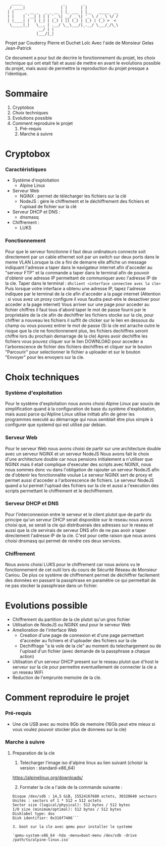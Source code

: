 ```
   _____                  _        _               
  / ____|                | |      | |              
 | |     _ __ _   _ _ __ | |_ ___ | |__   _____  __
 | |    | '__| | | | '_ \| __/ _ \| '_ \ / _ \ \/ /
 | |____| |  | |_| | |_) | || (_) | |_) | (_) >  < 
  \_____|_|   \__, | .__/ \__\___/|_.__/ \___/_/\_\
               __/ | |                             
              |___/|_|                             
```
Projet par Coudercy Pierre et Duchet Loïc
Avec l'aide de Monsieur Gelas Jean-Patrick

Ce document a pour but de decrire le fonctionnement du projet, les choix technique qui ont etait fait et aussi de mettre en avant le evolutions possible du projet, mais aussi de permettre la reproduction du projet presque a l'identique.

# Sommaire

   1. Cryptobox
   2. Choix techniques
   3. Evolutions possible
   4. Comment reproduire le projet
      1. Pré-requis
      2. Marche à suivre
      
# Cryptobox
### Caractéristiques

- Système d'exploitation
  - Alpine Linux 
- Serveur Web
  - NGINX : permet de télécharger les fichiers sur la clé
  - NodeJS : gère le chiffrement et le déchiffrement des fichiers et l'upload de fichier sur la clé
- Serveur DHCP et DNS :
  - dnsmasq
- Chiffrement :
  - LUKS

### Fonctionnement

Pour que le serveur fonctionne il faut deux ordinateurs connecte soit directement par un cable ethernet soit par un switch sur deux ports dans le meme VLAN
Lorsque la cle a fini de demarre elle affiche un message indiquant l'adresse a taper dans le navigateur internet afin d'acceder au "serveur FTP" et la commande
a taper dans le terminal afin de pouvoir d'obtenir une adresse IP permettant de communiquer avec l'adresse IP de la cle.
Taper dans le terminal :
	`dhclient <interface connectee avec la cle>`
Puis lorsque votre interface a obtenu une adresse IP, tapez l'adresse indiquee par le terminal de la cle afin d'acceder a la page internet 
(Attention : si vous avez un proxy configure il vous faudra peut-etre le desactiver pour acceder a la page internet)
Vous arriver sur une page pour acceder au fichier chiffres il faut tous d'abord taper le mot de passe fourni par le proprietaire de la cle afin de dechiffrer
les fichiers stocke sur la cle, pour chiffrer a nouveau les fichiers il suffit de clicker sur le lien en dessous du champ ou vous pouvez entrer le mot de passe
(Si la cle est arrache outre le risque que la cle ne fonctionnenent plus, les fichiers dechiffres seront chiffre lors du prochain demarrage de la cle)
Apres avoir dechiffre les fichiers vous pouvez cliquer sur le lien DOWNLOAD pour acceder a l'arborescence de fichier des fichiers dechiffres
et cliquer sur le bouton "Parcourir" pour selectionner le fichier a uploader et sur le bouton "Envoyer" pour les envoyers sur la cle.

# Choix techniques
### Système d'exploitation

Pour le système d'exploitation nous avons choisi Alpine Linux par soucis de simplification quand à la configuration de base du système d'exploitation, mais aussi parce qu'Alpline Linux utilise inittab afin de gérer les programmes executé au démarrage qui nous semblait être plus simple à configurer que systemd qui est utilisé par debian.

### Serveur Web

Pour le serveur Web nous avons choisi de partir sur une architecture double avec un serveur NGINX et un serveur NodeJS
Nous avons fait le choix d'une architecture double car nous pensions initialement a n'utiliser que NGINX mais il etait complique d'executer des scripts avec NGINX, nous nous sommes donc vu dans l'obligation de rajouter un serveur NodeJS afin de d'obtenir les fonctionnalite voulue
Le serveur NGINX sert de proxy et permet aussi d'acceder a l'arborescence de fichiers.
Le serveur NodeJS quand a lui permet l'upload des fichiers sur la cle et aussi a l'execution des scripts permettant le chiffrement et le dechiffrement.


### Serveur DHCP et DNS

Pour l'interconnexion entre le serveur et le client plutot que de partir du principe qu'un serveur DHCP serait disponible sur le reseau nous avons choisi que, se serait la cle qui distribuerais des adresses sur le reseau et aussi que la cle servirais de serveur DNS afin de ne pas avoir a taper directement l'adresse IP de la cle. C'est pour cette raison que nous avons choisi dnsmasq qui permet de rendre ces deux services.

### Chiffrement

Nous avons choisi LUKS pour le chiffrement car nous avions vu le fonctionnement de cet outil lors du cours de Sécurité Réseau de Monsieur Caniou. 
De plus ce système de chiffrement permet de déchiffrer facilement des données en passant la passphrase en paramètre ce qui permettait de ne pas stocker la passphrase dans un fichier.

# Evolutions possible

- Chiffrement du partition de la cle plutot qu'un gros fichier
- Utilisation de NodeJS ou NGINX seul pour le serveur Web
- Amelioration de l'interface Web
  - Creation d'une page de connexion et d'une page permettant d'acceder au fichiers et d'uploader des fichiers sur la cle
  - Dechiffrage "a la vole de la cle" au moment du telechargement ou de l'upload d'un fichier (avec demande de la passphrase a chaque action)
- Utilisation d'un serveur DHCP present sur le reseau plutot que d'host le serveur sur la cle pour permettre eventuellement de connecter la cle a un reseau WiFi
- Reduction de l'emprunte memoire de la cle.

# Comment reproduire le projet
### Pré-requis

- Une cle USB avec au moins 8Gb de memoire (16Gb peut etre mieux si vous voulez pouvoir stocker plus de donnees sur la cle)

### Marche à suivre

1. Preparation de la cle
   1. Telecharger l'image iso d'alpine linux au lien suivant (choisir la version : standard-x86_64)
   
   	https://alpinelinux.org/downloads/

   2. Formater la cle a l'aide de la commande suivante :

	```$ fdisk -l
	Disque /dev/sdb : 14,5 GiB, 15524167680 octets, 30320640 secteurs
	Unités : sectors of 1 * 512 = 512 octets
	Sector size (logical/physical): 512 bytes / 512 bytes
	I/O size (minimum/optimal): 512 bytes / 512 bytes
	Disklabel type: dos
	Disk identifier: 0x316f7406``` 
 
   3. boot sur la cle avec qemu pour installer le systeme

	`qemu-system-x86_64 -hda -menu=boot-menu /dev/sdb -drive /path/to/alpine-linux.iso`



